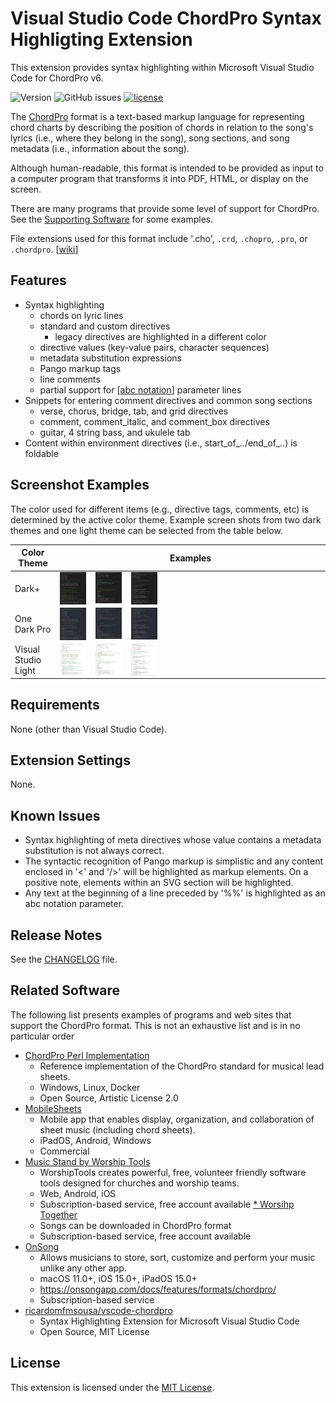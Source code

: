 # Visual Studio Code ChordPro Syntax Highligting Extension

This extension provides syntax highlighting within Microsoft Visual Studio Code for ChordPro v6.

![Version](https://img.shields.io/github/v/release/mlos100/vscode-chordpro)
![GitHub issues](https://img.shields.io/github/issues/mlos100/vscode-chordpro)
[![license](https://img.shields.io/github/license/mlos100/vscode-chordpro)](LICENSE.txt)

The [ChordPro](https://www.chordpro.org/) format is a  text-based markup language for representing chord charts by describing the position of chords in relation to the song's lyrics (i.e., where they belong in the song), song sections, and song metadata (i.e., information about the song).

Although human-readable, this format is intended to be provided as input to a computer
program that transforms it into PDF, HTML, or display on the screen.

There are many programs that provide some level of support for ChordPro. See the 
[Supporting Software](#Supporting-Software) for some examples.

File extensions used for this format include '.cho', `.crd`, `.chopro`, `.pro`, or
`.chordpro`. [[wiki](https://en.wikipedia.org/wiki/ChordPro)]

## Features

- Syntax highlighting
   - chords on lyric lines
   - standard and custom directives
      - legacy directives are highlighted in a different color
   - directive values (key-value pairs, character sequences)
   - metadata substitution expressions
   - Pango markup tags
   - line comments
   - partial support for [[abc notation](https://abcnotation.com/)] parameter lines
- Snippets for entering comment directives and common song sections
   - verse, chorus, bridge, tab, and grid directives
   - comment, comment_italic, and comment_box directives
   - guitar, 4 string bass, and ukulele tab
- Content within environment directives (i.e., start_of_../end_of_..) is foldable

## Screenshot Examples
The color used for different items (e.g., directive tags, comments, etc) is determined by the active color theme. Example screen shots from two dark themes and one light theme can be selected from the table below.

| Color Theme | Examples |
|-------------|----------|
| Dark+ |<a href="./images/DarkPlus_01.png"><img src="images/DarkPlus_01.png" alt="Dark+ Image 1" width="10%" valign="top"/></a> &nbsp;&nbsp; <a href="./images/DarkPlus_02.png"><img src="images/DarkPlus_02.png" alt="Dark+ Image 2" width="10%" valign="top"/></a> &nbsp;&nbsp; <a href="./images/DarkPlus_03.png"><img src="images/DarkPlus_03.png" alt="Dark+ Image 3" width="10%" valign="top"/></a> |
| One Dark Pro  |  <a href="./images/OneDarkPro_01.png"><img src="images/OneDarkPro_01.png" alt="One Dark Pro Image 1" width="10%" valign="top"/></a> &nbsp;&nbsp; <a href="images/OneDarkPro_02.png"><img src="images/OneDarkPro_02.png" alt="One Dark Pro Image 2" width="10%" valign="top"/></a> &nbsp;&nbsp; <a href="images/OneDarkPro_03.png"><img src="images/OneDarkPro_03.png" alt="OneDarkPro Image 3" width="10%" valign="top"/></a> |
| Visual Studio Light  |  <a href="images/VisualStudioLight_01.png"><img src="images/VisualStudioLight_01.png" alt="Visual Studio Light Image 1" width="10%" valign="top"/></a> &nbsp;&nbsp; <a href="images/VisualStudioLight_02.png"><img src="images/VisualStudioLight_02.png" alt="Visual Studio Light Image 2" width="10%" valign="top"/></a> &nbsp;&nbsp; <a href="images/VisualStudioLight_03.png"><img src="images/VisualStudioLight_03.png" alt="Visual Studio Light Image 3" width="10%" valign="top"/></a> |

## Requirements

None (other than Visual Studio Code).

## Extension Settings

None.

## Known Issues

- Syntax highlighting of meta directives whose value contains a metadata substitution is not always correct.
- The syntactic recognition of Pango markup is simplistic and any content enclosed in '<' and '/>' will be highlighted as markup elements. On a positive note, elements within an SVG section will be highlighted.
- Any text at the beginning of a line preceded by '%%' is highlighted as an abc notation parameter.

## Release Notes

See the [CHANGELOG](CHANGELOG.md) file.


## Related Software
The following list presents examples of programs and web sites that support the ChordPro format. This is not an exhaustive list and is in no particular order

* [ChordPro Perl Implementation](https://github.com/ChordPro/chordpro)
   * Reference implementation of the ChordPro standard for musical lead sheets.
   * Windows, Linux, Docker
   * Open Source, Artistic License 2.0
* [MobileSheets](https://zubersoft.com/mobilesheets/)
   - Mobile app that enables display, organization, and collaboration of sheet music (including chord sheets).
   * iPadOS, Android, Windows
   * Commercial
* [Music Stand by Worship Tools](https://www.worshiptools.com/en-us/music-stand)
   * WorshipTools creates powerful, free, volunteer friendly software tools designed for churches and worship teams.
   * Web, Android, iOS
   * Subscription-based service, free account available
[* Worsihp Together](https://worshiptogether.com)
   * Songs can be downloaded in ChordPro format
   * Subscription-based service, free account available
* [OnSong](https://onsongapp.com/)
   - Allows musicians to store, sort, customize and perform your music unlike any other app.
   * macOS 11.0+, iOS 15.0+, iPadOS 15.0+
   * https://onsongapp.com/docs/features/formats/chordpro/
   * Subscription-based service
* [ricardomfmsousa/vscode-chordpro](https://github.com/ricardomfmsousa/vscode-chordpro)
   * Syntax Highlighting Extension for Microsoft Visual Studio Code
   * Open Source, MIT License

## License

This extension is licensed under the [MIT License](LICENSE.txt).
